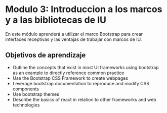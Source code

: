 # Modulo 3: Introduccion a los marcos y a las bibliotecas de IU

En este módulo aprenderá a utilizar el marco Bootstrap para crear interfaces receptivas y las ventajas de trabajar con marcos de IU.

## Objetivos de aprendizaje

- Outline the concepts that exist in most UI frameworks using bootstrap as an example to directly reference common practice
- Use the Bootstrap CSS Framework to create webpages
- Leverage bootstrap documentation to reproduce and modify CSS components
- Use bootstrap themes
- Describe the basics of react in relation to other frameworks and web technologies
